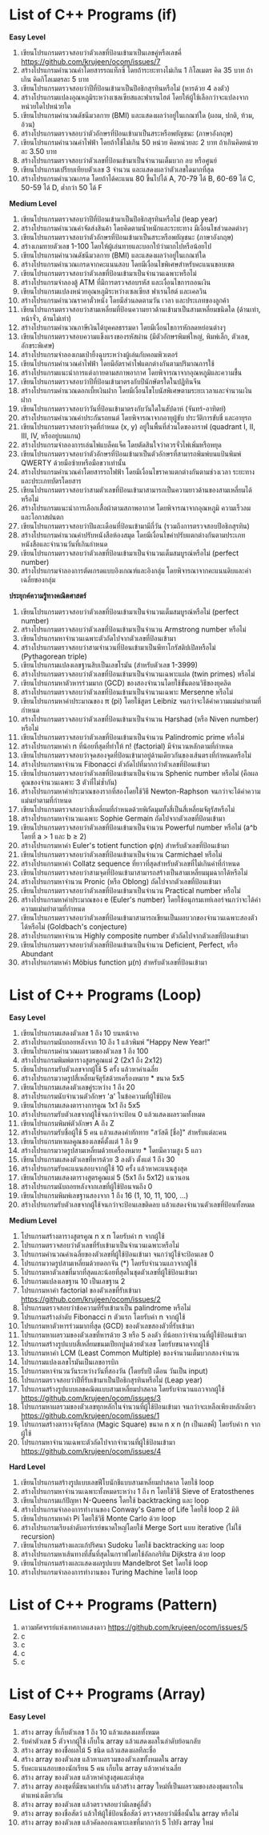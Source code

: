 # List of C++ Programs (if)
**Easy Level**
1. เขียนโปรแกรมตรวจสอบว่าตัวเลขที่ป้อนเข้ามาเป็นเลขคู่หรือเลขคี่  https://github.com/krujeen/ocom/issues/7
2. สร้างโปรแกรมคำนวณค่าโดยสารรถแท็กซี่ โดยถ้าระยะทางไม่เกิน 1 กิโลเมตร คิด 35 บาท ถ้าเกิน คิดกิโลเมตรละ 5 บาท
3. เขียนโปรแกรมตรวจสอบว่าปีที่ป้อนเข้ามาเป็นปีอธิกสุรทินหรือไม่ (หารด้วย 4 ลงตัว)
4. สร้างโปรแกรมแปลงอุณหภูมิระหว่างเซลเซียสและฟาเรนไฮต์ โดยให้ผู้ใช้เลือกว่าจะแปลงจากหน่วยใดไปหน่วยใด
5. เขียนโปรแกรมคำนวณดัชนีมวลกาย (BMI) และแสดงผลว่าอยู่ในเกณฑ์ใด (ผอม, ปกติ, ท้วม, อ้วน)
6. สร้างโปรแกรมตรวจสอบว่าตัวอักษรที่ป้อนเข้ามาเป็นสระหรือพยัญชนะ (ภาษาอังกฤษ)
7. เขียนโปรแกรมคำนวณค่าไฟฟ้า โดยถ้าใช้ไม่เกิน 50 หน่วย คิดหน่วยละ 2 บาท ถ้าเกินคิดหน่วยละ 3.50 บาท
8. สร้างโปรแกรมตรวจสอบว่าตัวเลขที่ป้อนเข้ามาเป็นจำนวนเต็มบวก ลบ หรือศูนย์
9. เขียนโปรแกรมเปรียบเทียบตัวเลข 3 จำนวน และแสดงผลว่าตัวเลขใดมากที่สุด
10. สร้างโปรแกรมคำนวณเกรด โดยถ้าได้คะแนน 80 ขึ้นไปได้ A, 70-79 ได้ B, 60-69 ได้ C, 50-59 ได้ D, ต่ำกว่า 50 ได้ F

**Medium Level**
1. เขียนโปรแกรมตรวจสอบว่าปีที่ป้อนเข้ามาเป็นปีอธิกสุรทินหรือไม่ (leap year)
2. สร้างโปรแกรมคำนวณค่าจัดส่งสินค้า โดยคิดตามน้ำหนักและระยะทาง มีเงื่อนไขส่วนลดต่างๆ
3. เขียนโปรแกรมตรวจสอบว่าตัวอักษรที่ป้อนเข้ามาเป็นสระหรือพยัญชนะ (ภาษาอังกฤษ)
4. สร้างเกมทายตัวเลข 1-100 โดยให้ผู้เล่นทายและบอกใบ้ว่ามากไปหรือน้อยไป
5. เขียนโปรแกรมคำนวณดัชนีมวลกาย (BMI) และแสดงผลว่าอยู่ในเกณฑ์ใด
6. สร้างโปรแกรมคำนวณเกรดจากคะแนนสอบ โดยมีเงื่อนไขพิเศษสำหรับคะแนนขอบเขต
7. เขียนโปรแกรมตรวจสอบว่าตัวเลขที่ป้อนเข้ามาเป็นจำนวนเฉพาะหรือไม่
8. สร้างโปรแกรมจำลองตู้ ATM ที่มีการตรวจสอบรหัส และเงื่อนไขการถอนเงิน
9. เขียนโปรแกรมแปลงหน่วยอุณหภูมิระหว่างเซลเซียส ฟาเรนไฮต์ และเคลวิน
10. สร้างโปรแกรมคำนวณราคาตั๋วหนัง โดยมีส่วนลดตามวัน เวลา และประเภทของลูกค้า
11. เขียนโปรแกรมตรวจสอบว่าสามเหลี่ยมที่ป้อนความยาวด้านเข้ามาเป็นสามเหลี่ยมชนิดใด (ด้านเท่า, หน้าจั่ว, ด้านไม่เท่า)
12. สร้างโปรแกรมคำนวณภาษีเงินได้บุคคลธรรมดา โดยมีเงื่อนไขการหักลดหย่อนต่างๆ
13. เขียนโปรแกรมตรวจสอบความแข็งแรงของรหัสผ่าน (มีตัวอักษรพิมพ์ใหญ่, พิมพ์เล็ก, ตัวเลข, อักขระพิเศษ)
14. สร้างโปรแกรมจำลองเกมเป่ายิ้งฉุบระหว่างผู้เล่นกับคอมพิวเตอร์
15. เขียนโปรแกรมคำนวณค่าไฟฟ้า โดยมีอัตราค่าไฟแตกต่างกันตามปริมาณการใช้
16. สร้างโปรแกรมแนะนำการแต่งกายตามสภาพอากาศ โดยพิจารณาจากอุณหภูมิและความชื้น
17. เขียนโปรแกรมตรวจสอบว่าปีที่ป้อนเข้ามาตรงกับปีนักษัตรใดในปฏิทินจีน
18. สร้างโปรแกรมคำนวณดอกเบี้ยเงินฝาก โดยมีเงื่อนไขโบนัสพิเศษตามระยะเวลาและจำนวนเงินฝาก
19. เขียนโปรแกรมตรวจสอบว่าวันที่ป้อนเข้ามาตรงกับวันใดในสัปดาห์ (จันทร์-อาทิตย์)
20. สร้างโปรแกรมคำนวณค่าประกันรถยนต์ โดยพิจารณาจากอายุผู้ขับ ประวัติการขับขี่ และอายุรถ
21. เขียนโปรแกรมตรวจสอบว่าจุดที่กำหนด (x, y) อยู่ในพื้นที่ส่วนใดของกราฟ (quadrant I, II, III, IV, หรืออยู่บนแกน)
22. สร้างโปรแกรมจำลองการเล่นไพ่แบล็คแจ็ค โดยตัดสินใจว่าควรจั่วไพ่เพิ่มหรือหยุด
23. เขียนโปรแกรมตรวจสอบว่าตัวอักษรที่ป้อนเข้ามาเป็นตัวอักษรที่สามารถพิมพ์บนแป้นพิมพ์ QWERTY ด้วยมือซ้ายหรือมือขวาเท่านั้น
24. สร้างโปรแกรมคำนวณค่าโดยสารรถไฟฟ้า โดยมีเงื่อนไขราคาแตกต่างกันตามช่วงเวลา ระยะทาง และประเภทบัตรโดยสาร
25. เขียนโปรแกรมตรวจสอบว่าสามตัวเลขที่ป้อนเข้ามาสามารถเป็นความยาวด้านของสามเหลี่ยมได้หรือไม่
26. สร้างโปรแกรมแนะนำการเลือกเสื้อผ้าตามสภาพอากาศ โดยพิจารณาจากอุณหภูมิ ความเร็วลม และโอกาสฝนตก
27. เขียนโปรแกรมตรวจสอบว่าปีและเดือนที่ป้อนเข้ามามีกี่วัน (รวมถึงการตรวจสอบปีอธิกสุรทิน)
28. สร้างโปรแกรมคำนวณค่าปรับหนังสือห้องสมุด โดยมีเงื่อนไขค่าปรับแตกต่างกันตามประเภทหนังสือและจำนวนวันที่เกินกำหนด
29. เขียนโปรแกรมตรวจสอบว่าตัวเลขที่ป้อนเข้ามาเป็นจำนวนเต็มสมบูรณ์หรือไม่ (perfect number)
30. สร้างโปรแกรมจำลองการตัดเกรดแบบอิงเกณฑ์และอิงกลุ่ม โดยพิจารณาจากคะแนนดิบและค่าเฉลี่ยของกลุ่ม


**ประยุกค์ความรู้ทางคณิตศาสตร์**
1. เขียนโปรแกรมตรวจสอบว่าตัวเลขที่ป้อนเข้ามาเป็นจำนวนเต็มสมบูรณ์หรือไม่ (perfect number)
2. สร้างโปรแกรมตรวจสอบว่าตัวเลขที่ป้อนเข้ามาเป็นจำนวน Armstrong number หรือไม่
3. เขียนโปรแกรมหาจำนวนเฉพาะตัวถัดไปจากตัวเลขที่ป้อนเข้ามา
4. สร้างโปรแกรมตรวจสอบว่าสามจำนวนที่ป้อนเข้ามาเป็นพีทาโกรัสติปเปิลหรือไม่ (Pythagorean triple)
5. เขียนโปรแกรมแปลงเลขฐานสิบเป็นเลขโรมัน (สำหรับตัวเลข 1-3999)
6. สร้างโปรแกรมตรวจสอบว่าตัวเลขที่ป้อนเข้ามาเป็นจำนวนเฉพาะแฝด (twin primes) หรือไม่
7. เขียนโปรแกรมหาตัวหารร่วมมาก (GCD) ของสองจำนวนโดยใช้ขั้นตอนวิธีของยุคลิด
8. สร้างโปรแกรมตรวจสอบว่าตัวเลขที่ป้อนเข้ามาเป็นจำนวนเฉพาะ Mersenne หรือไม่
9. เขียนโปรแกรมหาค่าประมาณของ π (pi) โดยใช้สูตร Leibniz จนกว่าจะได้ค่าความแม่นยำตามที่กำหนด
10. สร้างโปรแกรมตรวจสอบว่าตัวเลขที่ป้อนเข้ามาเป็นจำนวน Harshad (หรือ Niven number) หรือไม่
11. เขียนโปรแกรมตรวจสอบว่าตัวเลขที่ป้อนเข้ามาเป็นจำนวน Palindromic prime หรือไม่
12. สร้างโปรแกรมหาค่า n ที่น้อยที่สุดที่ทำให้ n! (factorial) มีจำนวนหลักตามที่กำหนด
13. เขียนโปรแกรมตรวจสอบว่าจุดสองจุดที่ป้อนเข้ามาอยู่ด้านเดียวกันของเส้นตรงที่กำหนดหรือไม่
14. สร้างโปรแกรมหาจำนวน Fibonacci ตัวถัดไปที่มากกว่าตัวเลขที่ป้อนเข้ามา
15. เขียนโปรแกรมตรวจสอบว่าตัวเลขที่ป้อนเข้ามาเป็นจำนวน Sphenic number หรือไม่ (คือผลคูณของจำนวนเฉพาะ 3 ตัวที่ไม่ซ้ำกัน)
16. สร้างโปรแกรมหาค่าประมาณของรากที่สองโดยใช้วิธี Newton-Raphson จนกว่าจะได้ค่าความแม่นยำตามที่กำหนด
17. เขียนโปรแกรมตรวจสอบว่าสี่เหลี่ยมที่กำหนดด้วยพิกัดมุมทั้งสี่เป็นสี่เหลี่ยมจัตุรัสหรือไม่
18. สร้างโปรแกรมหาจำนวนเฉพาะ Sophie Germain ถัดไปจากตัวเลขที่ป้อนเข้ามา
19. เขียนโปรแกรมตรวจสอบว่าตัวเลขที่ป้อนเข้ามาเป็นจำนวน Powerful number หรือไม่ (a^b โดยที่ a > 1 และ b ≥ 2)
20. สร้างโปรแกรมหาค่า Euler's totient function φ(n) สำหรับตัวเลขที่ป้อนเข้ามา
21. เขียนโปรแกรมตรวจสอบว่าตัวเลขที่ป้อนเข้ามาเป็นจำนวน Carmichael หรือไม่
22. สร้างโปรแกรมหาค่า Collatz sequence ที่ยาวที่สุดสำหรับตัวเลขที่ไม่เกินค่าที่กำหนด
23. เขียนโปรแกรมตรวจสอบว่าสามจุดที่ป้อนเข้ามาสามารถสร้างเป็นสามเหลี่ยมมุมฉากได้หรือไม่
24. สร้างโปรแกรมหาจำนวน Pronic (หรือ Oblong) ถัดไปจากตัวเลขที่ป้อนเข้ามา
25. เขียนโปรแกรมตรวจสอบว่าตัวเลขที่ป้อนเข้ามาเป็นจำนวน Practical number หรือไม่
26. สร้างโปรแกรมหาค่าประมาณของ e (Euler's number) โดยใช้อนุกรมเทย์เลอร์จนกว่าจะได้ค่าความแม่นยำตามที่กำหนด
27. เขียนโปรแกรมตรวจสอบว่าตัวเลขที่ป้อนเข้ามาสามารถเขียนเป็นผลบวกของจำนวนเฉพาะสองตัวได้หรือไม่ (Goldbach's conjecture)
28. สร้างโปรแกรมหาจำนวน Highly composite number ตัวถัดไปจากตัวเลขที่ป้อนเข้ามา
29. เขียนโปรแกรมตรวจสอบว่าตัวเลขที่ป้อนเข้ามาเป็นจำนวน Deficient, Perfect, หรือ Abundant
30. สร้างโปรแกรมหาค่า Möbius function μ(n) สำหรับตัวเลขที่ป้อนเข้ามา



# List of C++ Programs  (Loop)
**Easy Level**
1. เขียนโปรแกรมแสดงตัวเลข 1 ถึง 10 บนหน้าจอ
2. สร้างโปรแกรมนับถอยหลังจาก 10 ถึง 1 แล้วพิมพ์ "Happy New Year!"
3. เขียนโปรแกรมคำนวณผลรวมของตัวเลข 1 ถึง 100
4. สร้างโปรแกรมพิมพ์ตารางสูตรคูณแม่ 2 (2x1 ถึง 2x12)
5. เขียนโปรแกรมรับตัวเลขจากผู้ใช้ 5 ครั้ง แล้วหาค่าเฉลี่ย
6. สร้างโปรแกรมวาดรูปสี่เหลี่ยมจัตุรัสด้วยเครื่องหมาย * ขนาด 5x5
7. เขียนโปรแกรมแสดงตัวเลขคู่ระหว่าง 1 ถึง 20
8. สร้างโปรแกรมนับจำนวนตัวอักษร 'a' ในข้อความที่ผู้ใช้ป้อน
9. เขียนโปรแกรมแสดงตารางการคูณ 1x1 ถึง 5x5
10. สร้างโปรแกรมรับตัวเลขจากผู้ใช้จนกว่าจะป้อน 0 แล้วแสดงผลรวมทั้งหมด
11. เขียนโปรแกรมพิมพ์ตัวอักษร A ถึง Z
12. สร้างโปรแกรมรับชื่อผู้ใช้ 5 คน แล้วแสดงคำทักทาย "สวัสดี [ชื่อ]" สำหรับแต่ละคน
13. เขียนโปรแกรมหาผลคูณของเลขคี่ตั้งแต่ 1 ถึง 9
14. สร้างโปรแกรมวาดรูปสามเหลี่ยมด้วยเครื่องหมาย * โดยมีความสูง 5 แถว
15. เขียนโปรแกรมแสดงตัวเลขที่หารด้วย 3 ลงตัว ตั้งแต่ 1 ถึง 30
16. สร้างโปรแกรมรับคะแนนสอบจากผู้ใช้ 10 ครั้ง แล้วหาคะแนนสูงสุด
17. เขียนโปรแกรมแสดงตารางสูตรคูณแม่ 5 (5x1 ถึง 5x12) แนวนอน
18. สร้างโปรแกรมนับถอยหลังจากเลขที่ผู้ใช้ป้อนจนถึง 0
19. เขียนโปรแกรมพิมพ์เลขฐานสองจาก 1 ถึง 16 (1, 10, 11, 100, ...)
20. สร้างโปรแกรมรับตัวเลขจากผู้ใช้จนกว่าจะป้อนเลขติดลบ แล้วแสดงจำนวนตัวเลขที่ป้อนทั้งหมด

**Medium Level**
1. โปรแกรมสร้างตารางสูตรคูณ n x n โดยรับค่า n จากผู้ใช้
2. โปรแกรมตรวจสอบว่าตัวเลขที่รับเข้ามาเป็นจำนวนเฉพาะหรือไม่
3. โปรแกรมคำนวณค่าเฉลี่ยของตัวเลขที่ผู้ใช้ป้อนเข้ามา จนกว่าผู้ใช้จะป้อนเลข 0
4. โปรแกรมวาดรูปสามเหลี่ยมด้วยดอกจัน (*) โดยรับจำนวนแถวจากผู้ใช้
5. โปรแกรมหาตัวเลขที่มากที่สุดและน้อยที่สุดในชุดตัวเลขที่ผู้ใช้ป้อนเข้ามา
6. โปรแกรมแปลงเลขฐาน 10 เป็นเลขฐาน 2
7. โปรแกรมหาค่า factorial ของตัวเลขที่รับเข้ามา https://github.com/krujeen/ocom/issues/2
8. โปรแกรมตรวจสอบว่าข้อความที่รับเข้ามาเป็น palindrome หรือไม่
9. โปรแกรมสร้างลำดับ Fibonacci n ตัวแรก โดยรับค่า n จากผู้ใช้ 
10. โปรแกรมหาตัวหารร่วมมากที่สุด (GCD) ของตัวเลขสองตัวที่รับเข้ามา
11. โปรแกรมหาผลรวมของตัวเลขที่หารด้วย 3 หรือ 5 ลงตัว ที่น้อยกว่าจำนวนที่ผู้ใช้ป้อนเข้ามา
12. โปรแกรมสร้างรูปแบบสี่เหลี่ยมขนมเปียกปูนด้วยตัวเลข โดยรับขนาดจากผู้ใช้
13. โปรแกรมหาค่า LCM (Least Common Multiple) ของจำนวนเต็มบวกสองจำนวน
14. โปรแกรมแปลงเลขโรมันเป็นเลขอารบิก
15. โปรแกรมหาจำนวนวันระหว่างวันที่สองวัน (โดยรับปี เดือน วันเป็น input)
16. โปรแกรมตรวจสอบว่าปีที่รับเข้ามาเป็นปีอธิกสุรทินหรือไม่ (Leap year)
17. โปรแกรมสร้างรูปแบบเลขคณิตแบบสามเหลี่ยมปาสคาล โดยรับจำนวนแถวจากผู้ใช้ https://github.com/krujeen/ocom/issues/3
18. โปรแกรมหาผลรวมของตัวเลขทุกหลักในจำนวนที่ผู้ใช้ป้อนเข้ามา จนกว่าจะเหลือเพียงหลักเดียว https://github.com/krujeen/ocom/issues/1
19. โปรแกรมสร้างตารางจัตุรัสกล (Magic Square) ขนาด n x n (n เป็นเลขคี่) โดยรับค่า n จากผู้ใช้
20. โปรแกรมหาจำนวนเฉพาะตัวถัดไปจากจำนวนที่ผู้ใช้ป้อนเข้ามา https://github.com/krujeen/ocom/issues/4

**Hard Level**
1. เขียนโปรแกรมสร้างรูปแบบเลขฟีโบนักชีแบบสามเหลี่ยมปาสคาล โดยใช้ loop
2. สร้างโปรแกรมหาจำนวนเฉพาะทั้งหมดระหว่าง 1 ถึง n โดยใช้วิธี Sieve of Eratosthenes
3. เขียนโปรแกรมแก้ปัญหา N-Queens โดยใช้ backtracking และ loop
4. สร้างโปรแกรมจำลองการทำงานของ Conway's Game of Life โดยใช้ loop 2 มิติ
5. เขียนโปรแกรมหาค่า Pi โดยใช้วิธี Monte Carlo ด้วย loop
6. สร้างโปรแกรมเรียงลำดับอาร์เรย์ขนาดใหญ่โดยใช้ Merge Sort แบบ iterative (ไม่ใช้ recursion)
7. เขียนโปรแกรมสร้างและแก้ปริศนา Sudoku โดยใช้ backtracking และ loop
8. สร้างโปรแกรมหาเส้นทางที่สั้นที่สุดในกราฟโดยใช้อัลกอริทึม Dijkstra ด้วย loop
9. เขียนโปรแกรมสร้างและแสดงผลรูปแบบ Mandelbrot Set โดยใช้ loop
10. สร้างโปรแกรมจำลองการทำงานของ Turing Machine โดยใช้ loop

# List of C++ Programs (Pattern)
1. ดาวมหัศจรรย์แห่งเทศกาลแสงดาว  https://github.com/krujeen/ocom/issues/5
2. c
3. c
4. c
5. c




# List of C++ Programs (Array)
**Easy Level**
1. สร้าง array ที่เก็บตัวเลข 1 ถึง 10 แล้วแสดงผลทั้งหมด
2. รับค่าตัวเลข 5 ตัวจากผู้ใช้ เก็บใน array แล้วแสดงผลในลำดับย้อนกลับ
3. สร้าง array ของชื่อผลไม้ 5 ชนิด แล้วแสดงผลทีละชื่อ
4. สร้าง array ของตัวเลข แล้วหาผลรวมของตัวเลขทั้งหมดใน array
5. รับคะแนนสอบของนักเรียน 5 คน เก็บใน array แล้วหาค่าเฉลี่ย
6. สร้าง array ของตัวเลข แล้วหาค่าสูงสุดและต่ำสุด
7. สร้าง array สองชุดที่มีขนาดเท่ากัน แล้วสร้าง array ใหม่ที่เป็นผลรวมของสองชุดแรกในตำแหน่งเดียวกัน
8. สร้าง array ของตัวเลข แล้วตรวจสอบว่ามีเลขคู่กี่ตัว
9. สร้าง array ของชื่อสัตว์ แล้วให้ผู้ใช้ป้อนชื่อสัตว์ ตรวจสอบว่ามีชื่อนั้นใน array หรือไม่
10. สร้าง array ของตัวเลข แล้วคัดลอกเฉพาะเลขที่มากกว่า 5 ไปยัง array ใหม่

